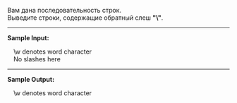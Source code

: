 Вам дана последовательность строк.  
Выведите строки, содержащие обратный слеш **"\\"**.

---
**Sample Input:**
<p style="margin-left: 1em">\w denotes word character<br>
No slashes here</p>

---
**Sample Output:**
<p style="margin-left: 1em">\w denotes word character</p>